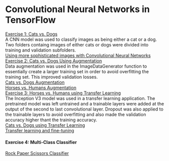 # Convolutional Neural Networks in TensorFlow  

[Exercise 1: Cats vs. Dogs](https://github.com/jeff-daniels/Coursera-TensorFlow-in-Practice/blob/master/Convolutional%20Neural%20Networks%20in%20TensorFlow/Exercise%201%20Cats%20vs%20Dogs.ipynb)  
A CNN model was used to classify images as being either a cat or a dog.  Two folders containg images of either cats or dogs were divided into training and validation subfolders.   
[Using more sophisticated images with Convolutional Neural Networks](https://github.com/lmoroney/dlaicourse/blob/master/Course%202%20-%20Part%202%20-%20Lesson%202%20-%20Notebook.ipynb)  
[Exercise 2: Cats vs. Dogs Using Augmentation](https://github.com/jeff-daniels/Coursera-TensorFlow-in-Practice/blob/master/Convolutional%20Neural%20Networks%20in%20TensorFlow/Exercise%202%20Cats%20vs%20Dogs%20using%20augmentation.ipynb)  
Data augmentation was used in the ImageDataGenerator function to essentially create a larger training set in order to avoid overfitting the training set.  This improved validation losses.  
[Cats vs. Dogs Augmentation](https://github.com/lmoroney/dlaicourse/blob/master/Course%202%20-%20Part%204%20-%20Lesson%202%20-%20Notebook%20(Cats%20v%20Dogs%20Augmentation).ipynb)  
[Horses vs. Humans Augmentation](https://github.com/lmoroney/dlaicourse/blob/master/Course%202%20-%20Part%204%20-%20Lesson%204%20-%20Notebook.ipynb)  
[Exercise 3: Horses vs. Humans using Transfer Learning](https://github.com/jeff-daniels/Coursera-TensorFlow-in-Practice/blob/master/Convolutional%20Neural%20Networks%20in%20TensorFlow/Exercise%203%20Horses%20vs%20humans%20using%20Transfer%20Learning.ipynb)  
The Inception V3 model was used in a transfer learning application.  The pretrained model was left untrained and a trainable layers were added at the output of the second to last convolutional layer.  Dropout was also applied to the trainable layers to avoid overfitting and also made the validation accuracy higher thant the training accuracy.  
[Cats vs. Dogs using Transfer Learning](https://github.com/lmoroney/dlaicourse/blob/master/Course%202%20-%20Part%206%20-%20Lesson%203%20-%20Notebook.ipynb)  
[Transfer learning and fine-tuning](https://www.tensorflow.org/tutorials/images/transfer_learning)
#### Exercise 4: Multi-Class Classifier  
[Rock Paper Scissors Classifier](https://github.com/lmoroney/dlaicourse/blob/master/Course%201%20-%20Part%208%20-%20Lesson%202%20-%20Notebook.ipynb)
